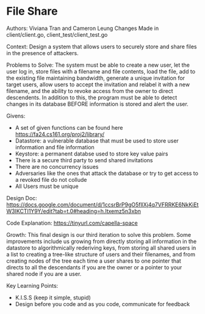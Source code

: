 # File Share
Authors: Viviana Tran and Cameron Leung
Changes Made in client/client.go, client_test/client_test.go

Context: 
Design a system that allows users to securely store and share files in the presence of attackers.

Problems to Solve: The system must be able to create a new user, let the user log in, store files with a filename and file contents, load the file, add to the existing file maintaining bandwidth, generate a unique invitation for target users, allow users to accept the invitation and relabel it with a new filename, and the ability to revoke access from the owner to direct descendents. In addition to this, the program must be able to detect changes in its database BEFORE information is stored and alert the user.

Givens: 
* A set of given functions can be found here https://fa24.cs161.org/proj2/library/
* Datastore: a vulnerable database that must be used to store user information and file information
* Keystore: a permanent databse used to store key value pairs
* There is a secure third party to send shared invitations
* There are no concurrency issues
* Adversaries like the ones that attack the database or try to get access to a revoked file do not collude
* All Users must be unique

Design Doc:
https://docs.google.com/document/d/1ccsrBrP9gO5fllXj4q7VFRRKE6NkKiEtW3IKCTI1Y9Y/edit?tab=t.0#heading=h.ltxemz5n3xbn

Code Explanation:
https://tinyurl.com/capella-space

Growth:
This final design is our third iteration to solve this problem. Some improvements include us growing from directly storing all information in the datastore to algorithmically rederiving keys, from storing all shared users in a list to creating a tree-like structure of users and their filenames, and from creating nodes of the tree each time a user shares to one pointer that directs to all the descendants if you are the owner or a pointer to your shared node if you are a user.


Key Learning Points:
* K.I.S.S (keep it simple, stupid)
* Design before you code and as you code, communicate for feedback
